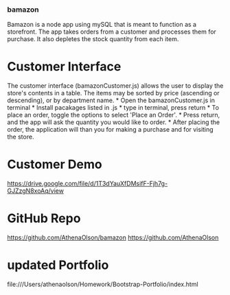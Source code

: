 ### bamazon

Bamazon is a node app using mySQL that is meant to function as a storefront. The app takes orders from a customer and processes them for purchase. It also depletes the stock quantity from each item.

# Customer Interface

The customer interface (bamazonCustomer.js) allows the user to display the store's contents in a table. The items may be sorted by price (ascending or descending), or by department name.
    * Open the bamazonCustomer.js in terminal
    * Install pacakages listed in .js
    * type <node bamazonCustomer.js> in terminal, press return
    * To place an order, toggle the options to select 'Place an Order'.
    * Press return, and the app will ask the quantity you would like to order.
    * After placing the order, the application will than you for making a purchase and for visiting the store.

# Customer Demo
https://drive.google.com/file/d/1T3dYauXfDMsifF-Fjh7g-GJZzgN8xoAq/view

# GitHub Repo
https://github.com/AthenaOlson/bamazon
https://github.com/AthenaOlson

# updated Portfolio
file:///Users/athenaolson/Homework/Bootstrap-Portfolio/index.html
